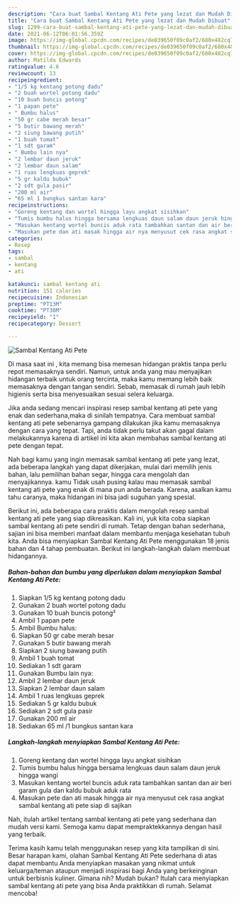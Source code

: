 ```yaml
---
description: "Cara buat Sambal Kentang Ati Pete yang lezat dan Mudah Dibuat"
title: "Cara buat Sambal Kentang Ati Pete yang lezat dan Mudah Dibuat"
slug: 1299-cara-buat-sambal-kentang-ati-pete-yang-lezat-dan-mudah-dibuat
date: 2021-06-12T06:01:56.359Z
image: https://img-global.cpcdn.com/recipes/de039650f09c0af2/680x482cq70/sambal-kentang-ati-pete-foto-resep-utama.jpg
thumbnail: https://img-global.cpcdn.com/recipes/de039650f09c0af2/680x482cq70/sambal-kentang-ati-pete-foto-resep-utama.jpg
cover: https://img-global.cpcdn.com/recipes/de039650f09c0af2/680x482cq70/sambal-kentang-ati-pete-foto-resep-utama.jpg
author: Matilda Edwards
ratingvalue: 4.6
reviewcount: 13
recipeingredient:
- "1/5 kg kentang potong dadu"
- "2 buah wortel potong dadu"
- "10 buah buncis potong"
- "1 papan pete"
- " Bumbu halus"
- "50 gr cabe merah besar"
- "5 butir bawang merah"
- "2 siung bawang putih"
- "1 buah tomat"
- "1 sdt garam"
- " Bumbu lain nya"
- "2 lembar daun jeruk"
- "2 lembar daun salam"
- "1 ruas lengkuas geprek"
- "5 gr kaldu bubuk"
- "2 sdt gula pasir"
- "200 ml air"
- "65 ml 1 bungkus santan kara"
recipeinstructions:
- "Goreng kentang dan wortel hingga layu angkat sisihkan"
- "Tumis bumbu halus hingga bersama lengkuas daun salam daun jeruk hingga wangi"
- "Masukan kentang wortel buncis aduk rata tambahkan santan dan air beri garam gula dan kaldu bubuk aduk rata"
- "Masukan pete dan ati masak hingga air nya menyusut cek rasa angkat sambal kentang ati pete siap di sajikan"
categories:
- Resep
tags:
- sambal
- kentang
- ati

katakunci: sambal kentang ati 
nutrition: 151 calories
recipecuisine: Indonesian
preptime: "PT13M"
cooktime: "PT38M"
recipeyield: "1"
recipecategory: Dessert

---
```



![Sambal Kentang Ati Pete](https://img-global.cpcdn.com/recipes/de039650f09c0af2/680x482cq70/sambal-kentang-ati-pete-foto-resep-utama.jpg)

Di masa  saat ini , kita memang bisa memesan hidangan praktis tanpa perlu repot memasaknya sendiri. Namun, untuk anda yang mau menyajikan hidangan terbaik untuk orang tercinta, maka kamu memang lebih baik memasaknya dengan tangan sendiri. Sebab, memasak di rumah jauh lebih higienis serta bisa menyesuaikan sesuai selera keluarga.

Jika anda sedang mencari inspirasi resep sambal kentang ati pete yang enak dan sederhana,maka di sinilah tempatnya. Cara membuat sambal kentang ati pete  sebenarnya gampang dilakukan jika kamu memasaknya dengan cara yang tepat. Tapi, anda tidak perlu takut akan gagal dalam melakukannya 
karena di artikel ini kita akan membahas sambal kentang ati pete dengan tepat.  



Nah bagi kamu yang ingin memasak sambal kentang ati pete yang lezat, ada beberapa langkah yang dapat dikerjakan, mulai dari memilih jenis bahan, lalu pemilihan bahan segar, hingga cara mengolah dan menyajikannya. kamu Tidak usah pusing kalau mau memasak sambal kentang ati pete yang enak di mana pun anda berada. Karena, asalkan kamu  tahu caranya, maka hidangan ini bisa jadi suguhan yang spesial.

Berikut ini, ada beberapa cara praktis  dalam mengolah resep sambal kentang ati pete yang siap dikreasikan. Kali ini, yuk kita coba siapkan sambal kentang ati pete sendiri di rumah. Tetap dengan bahan sederhana, sajian ini bisa memberi manfaat dalam membantu menjaga kesehatan tubuh kita. Anda bisa menyiapkan Sambal Kentang Ati Pete menggunakan 18 jenis bahan dan 4 tahap pembuatan. Berikut ini langkah-langkah dalam membuat hidangannya.

<!--inarticleads1-->

##### Bahan-bahan dan bumbu yang diperlukan dalam menyiapkan Sambal Kentang Ati Pete:

1. Siapkan 1/5 kg kentang potong dadu
1. Gunakan 2 buah wortel potong dadu
1. Gunakan 10 buah buncis potong²
1. Ambil 1 papan pete
1. Ambil  Bumbu halus:
1. Siapkan 50 gr cabe merah besar
1. Gunakan 5 butir bawang merah
1. Siapkan 2 siung bawang putih
1. Ambil 1 buah tomat
1. Sediakan 1 sdt garam
1. Gunakan  Bumbu lain nya:
1. Ambil 2 lembar daun jeruk
1. Siapkan 2 lembar daun salam
1. Ambil 1 ruas lengkuas geprek
1. Sediakan 5 gr kaldu bubuk
1. Sediakan 2 sdt gula pasir
1. Gunakan 200 ml air
1. Sediakan 65 ml /1 bungkus santan kara




<!--inarticleads2-->

##### Langkah-langkah menyiapkan Sambal Kentang Ati Pete:

1. Goreng kentang dan wortel hingga layu angkat sisihkan
1. Tumis bumbu halus hingga bersama lengkuas daun salam daun jeruk hingga wangi
1. Masukan kentang wortel buncis aduk rata tambahkan santan dan air beri garam gula dan kaldu bubuk aduk rata
1. Masukan pete dan ati masak hingga air nya menyusut cek rasa angkat sambal kentang ati pete siap di sajikan




Nah, itulah artikel tentang  sambal kentang ati pete  yang sederhana dan mudah versi kami. Semoga kamu dapat mempraktekkannya dengan hasil yang terbaik. 

Terima kasih kamu telah menggunakan resep yang kita tampilkan di sini. Besar harapan kami, olahan  Sambal Kentang Ati Pete sederhana di atas dapat membantu Anda menyiapkan masakan yang nikmat untuk keluarga/teman ataupun menjadi inspirasi bagi Anda yang berkeinginan untuk berbisnis kuliner. Gimana nih? Mudah bukan? Itulah cara menyiapkan sambal kentang ati pete yang bisa Anda praktikkan di rumah. Selamat mencoba!

